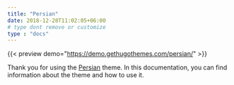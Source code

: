 ```yaml
---
title: "Persian"
date: 2018-12-28T11:02:05+06:00 
# type dont remove or customize
type : "docs"
---
```


{{< preview demo="https://demo.gethugothemes.com/persian/" >}}

Thank you for using the [Persian](https://gethugothemes.com/themes/persian/) theme. In this documentation, you can find information about the theme and how to use it.